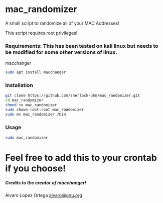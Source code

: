 # mac_randomizer
A small script to randomize all of your MAC Addresses!

This script requires root privileges!

### Requirements: This has been tested on kali linux but needs to be modified for some other versions of linux.

macchanger
```bash
sudo apt install macchanger
```

### Installation

```bash
git clone https://github.com/sherlock-ohm/mac_randomizer.git
cd mac_randomizer
chmod +x mac_randomizer
sudo chown root:root mac_randomizer
sudo mv mac_randomizer /bin
```

### Usage

```bash
sudo mac_randomizer
```

# Feel free to add this to your crontab if you choose!

##### Credits to the creator of macchanger!
Alvaro Lopez Ortega <alvaro@gnu.org>

